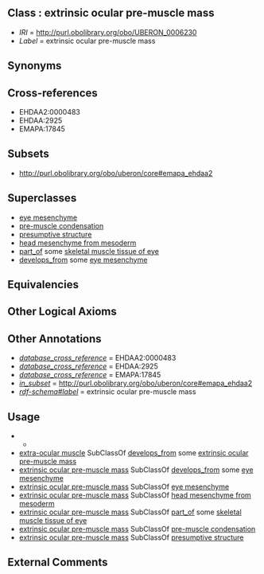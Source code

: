 
## Class : extrinsic ocular pre-muscle mass

 * *IRI* = http://purl.obolibrary.org/obo/UBERON_0006230
 * *Label* = extrinsic ocular pre-muscle mass

## Synonyms


## Cross-references

 * EHDAA2:0000483
 * EHDAA:2925
 * EMAPA:17845

## Subsets

 * http://purl.obolibrary.org/obo/uberon/core#emapa_ehdaa2

## Superclasses

 * [eye mesenchyme](../../UBERON/14/UBERON_0003314.md)
 * [pre-muscle condensation](../../UBERON/65/UBERON_0005865.md)
 * [presumptive structure](../../UBERON/98/UBERON_0006598.md)
 * [head mesenchyme from mesoderm](../../UBERON/04/UBERON_0006904.md)
 * [part_of](../../BFO/50/BFO_0000050.md) some [skeletal muscle tissue of eye](../../UBERON/69/UBERON_0003269.md)
 * [develops_from](../../RO/02/RO_0002202.md) some [eye mesenchyme](../../UBERON/14/UBERON_0003314.md)

## Equivalencies


## Other Logical Axioms


## Other Annotations

 * *[database_cross_reference](../../ef/oboInOwl#hasDbXref.md)* = EHDAA2:0000483
 * *[database_cross_reference](../../ef/oboInOwl#hasDbXref.md)* = EHDAA:2925
 * *[database_cross_reference](../../ef/oboInOwl#hasDbXref.md)* = EMAPA:17845
 * *[in_subset](../../et/oboInOwl#inSubset.md)* = http://purl.obolibrary.org/obo/uberon/core#emapa_ehdaa2
 * *[rdf-schema#label](../../el/rdf-schema#label.md)* = extrinsic ocular pre-muscle mass

## Usage

 * -
 * [extra-ocular muscle](../../UBERON/01/UBERON_0001601.md) SubClassOf [develops_from](../../RO/02/RO_0002202.md) some [extrinsic ocular pre-muscle mass](../../UBERON/30/UBERON_0006230.md)
 * [extrinsic ocular pre-muscle mass](../../UBERON/30/UBERON_0006230.md) SubClassOf [develops_from](../../RO/02/RO_0002202.md) some [eye mesenchyme](../../UBERON/14/UBERON_0003314.md)
 * [extrinsic ocular pre-muscle mass](../../UBERON/30/UBERON_0006230.md) SubClassOf [eye mesenchyme](../../UBERON/14/UBERON_0003314.md)
 * [extrinsic ocular pre-muscle mass](../../UBERON/30/UBERON_0006230.md) SubClassOf [head mesenchyme from mesoderm](../../UBERON/04/UBERON_0006904.md)
 * [extrinsic ocular pre-muscle mass](../../UBERON/30/UBERON_0006230.md) SubClassOf [part_of](../../BFO/50/BFO_0000050.md) some [skeletal muscle tissue of eye](../../UBERON/69/UBERON_0003269.md)
 * [extrinsic ocular pre-muscle mass](../../UBERON/30/UBERON_0006230.md) SubClassOf [pre-muscle condensation](../../UBERON/65/UBERON_0005865.md)
 * [extrinsic ocular pre-muscle mass](../../UBERON/30/UBERON_0006230.md) SubClassOf [presumptive structure](../../UBERON/98/UBERON_0006598.md)

## External Comments

